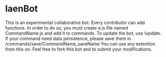 # laenBot
This is an expermiental collaborative bot.
Every contributor can add functions.
In order to do so, you must create a js file named CommandName.js and add it to commands.
To update the bot, use !update.
If your command need data persistence, please save them in /commands/save/CommandName_saveName
You can use any extention from this on.
Feel free to fork this bot and to submit your modifications.
